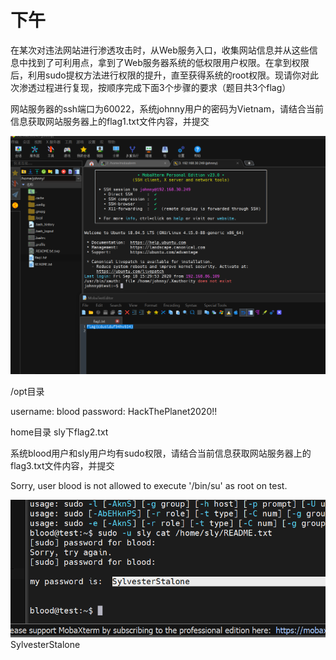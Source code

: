 

# 下午
在某次对违法网站进行渗透攻击时，从Web服务入口，收集网站信息并从这些信息中找到了可利用点，拿到了Web服务器系统的低权限用户权限。在拿到权限后，利用sudo提权方法进行权限的提升，直至获得系统的root权限。现请你对此次渗透过程进行复现，按顺序完成下面3个步骤的要求（题目共3个flag）

网站服务器的ssh端口为60022，系统johnny用户的密码为Vietnam，请结合当前信息获取网站服务器上的flag1.txt文件内容，并提交

![](图片/Pasted%20image%2020250110130504.png)

/opt目录

username:  blood
password:  HackThePlanet2020!!


home目录
sly下flag2.txt



系统blood用户和sly用户均有sudo权限，请结合当前信息获取网站服务器上的flag3.txt文件内容，并提交


Sorry, user blood is not allowed to execute '/bin/su' as root on test.


![](图片/Pasted%20image%2020250110152341.png) SylvesterStalone